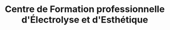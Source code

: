 ---
title: "Centre de Formation professionnelle d'Électrolyse et d'Esthétique"
url: /longueuil/centre-de-formation-professionnelle-delectrolyse-et-desthetique/
shop: massage
---
